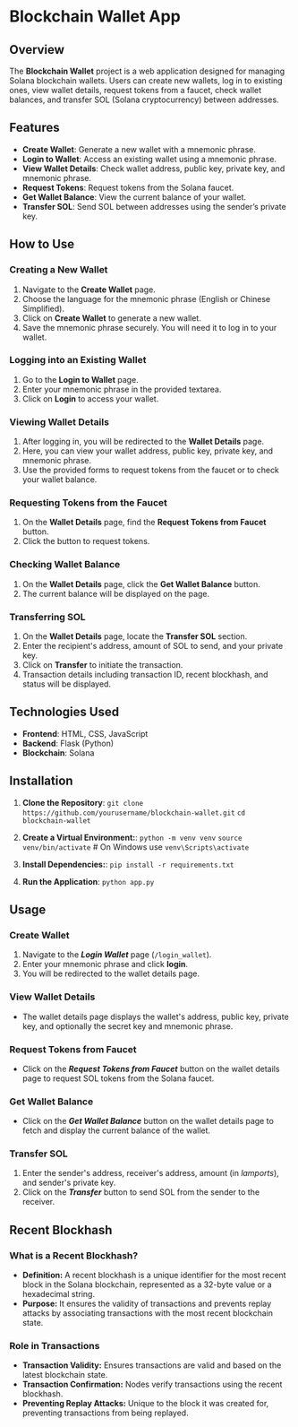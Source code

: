 # Blockchain Wallet App

## Overview

The **Blockchain Wallet** project is a web application designed for managing Solana blockchain wallets. Users can create new wallets, log in to existing ones, view wallet details, request tokens from a faucet, check wallet balances, and transfer SOL (Solana cryptocurrency) between addresses.

## Features

- **Create Wallet**: Generate a new wallet with a mnemonic phrase.
- **Login to Wallet**: Access an existing wallet using a mnemonic phrase.
- **View Wallet Details**: Check wallet address, public key, private key, and mnemonic phrase.
- **Request Tokens**: Request tokens from the Solana faucet.
- **Get Wallet Balance**: View the current balance of your wallet.
- **Transfer SOL**: Send SOL between addresses using the sender’s private key.

## How to Use

### Creating a New Wallet

1. Navigate to the **Create Wallet** page.
2. Choose the language for the mnemonic phrase (English or Chinese Simplified).
3. Click on **Create Wallet** to generate a new wallet.
4. Save the mnemonic phrase securely. You will need it to log in to your wallet.

### Logging into an Existing Wallet

1. Go to the **Login to Wallet** page.
2. Enter your mnemonic phrase in the provided textarea.
3. Click on **Login** to access your wallet.

### Viewing Wallet Details

1. After logging in, you will be redirected to the **Wallet Details** page.
2. Here, you can view your wallet address, public key, private key, and mnemonic phrase.
3. Use the provided forms to request tokens from the faucet or to check your wallet balance.

### Requesting Tokens from the Faucet

1. On the **Wallet Details** page, find the **Request Tokens from Faucet** button.
2. Click the button to request tokens.

### Checking Wallet Balance

1. On the **Wallet Details** page, click the **Get Wallet Balance** button.
2. The current balance will be displayed on the page.

### Transferring SOL

1. On the **Wallet Details** page, locate the **Transfer SOL** section.
2. Enter the recipient's address, amount of SOL to send, and your private key.
3. Click on **Transfer** to initiate the transaction.
4. Transaction details including transaction ID, recent blockhash, and status will be displayed.

## Technologies Used

- **Frontend**: HTML, CSS, JavaScript
- **Backend**: Flask (Python)
- **Blockchain**: Solana

## Installation

1. **Clone the Repository**:
   `git clone https://github.com/yourusername/blockchain-wallet.git`
   `cd blockchain-wallet`

2. **Create a Virtual Environment:**:
   `python -m venv venv`
   `source venv/bin/activate`  # On Windows use `venv\Scripts\activate`

3. **Install Dependencies:**:
   `pip install -r requirements.txt`

3. **Run the Application**:
   `python app.py`

## Usage

### Create Wallet

1. Navigate to the **_Login Wallet_** page (`/login_wallet`).
2. Enter your mnemonic phrase and click **login**.
3. You will be redirected to the wallet details page.

### View Wallet Details

- The wallet details page displays the wallet's address, public key, private key, and optionally the secret key and mnemonic phrase.

### Request Tokens from Faucet

- Click on the **_Request Tokens from Faucet_** button on the wallet details page to request SOL tokens from the Solana faucet.

### Get Wallet Balance

- Click on the **_Get Wallet Balance_** button on the wallet details page to fetch and display the current balance of the wallet.

### Transfer SOL

1. Enter the sender's address, receiver's address, amount (in _lamports_), and sender's private key.
2. Click on the **_Transfer_** button to send SOL from the sender to the receiver.

## Recent Blockhash

### What is a Recent Blockhash?

- **Definition:** A recent blockhash is a unique identifier for the most recent block in the Solana blockchain, represented as a 32-byte value or a hexadecimal string.
- **Purpose:** It ensures the validity of transactions and prevents replay attacks by associating transactions with the most recent blockchain state.

### Role in Transactions

- **Transaction Validity:** Ensures transactions are valid and based on the latest blockchain state.
- **Transaction Confirmation:** Nodes verify transactions using the recent blockhash.
- **Preventing Replay Attacks:** Unique to the block it was created for, preventing transactions from being replayed.
